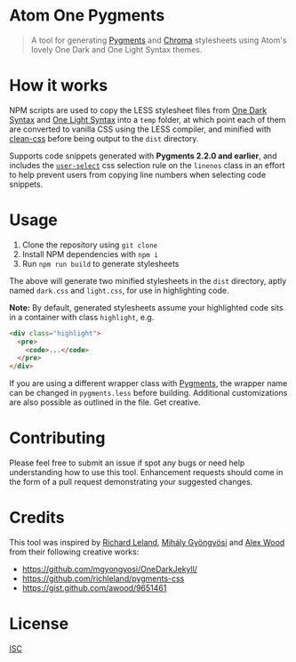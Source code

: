 # Atom One Pygments

> A tool for generating [Pygments](http://pygments.org/) and [Chroma](https://github.com/alecthomas/chroma) stylesheets using Atom's lovely One Dark and One Light Syntax themes.

# How it works

NPM scripts are used to copy the LESS stylesheet files from [One Dark Syntax](https://github.com/atom/one-dark-syntax) and [One Light Syntax](https://github.com/atom/one-light-syntax) into a `temp` folder, at which point each of them are converted to vanilla CSS using the LESS compiler, and minified with [clean-css](https://github.com/jakubpawlowicz/clean-css) before being output to the `dist` directory.

Supports code snippets generated with **Pygments 2.2.0 and earlier**, and includes the [`user-select`](http://devdocs.io/css/user-select) css selection rule on the `linenos` class in an effort to help prevent users from copying line numbers when selecting code snippets.

# Usage

1. Clone the repository using `git clone`
1. Install NPM dependencies with `npm i`
1. Run `npm run build` to generate stylesheets

The above will generate two minified stylesheets in the `dist` directory, aptly named `dark.css` and `light.css`, for use in highlighting code.

**Note:** By default, generated stylesheets assume your highlighted code sits in a container with class `highlight`, e.g.

```html
<div class="highlight">
  <pre>
    <code>...</code>
  </pre>
</div>
```

If you are using a different wrapper class with [Pygments](http://pygments.org/), the wrapper name can be changed in `pygments.less` before building. Additional customizations are also possible as outlined in the file. Get creative.

# Contributing

Please feel free to submit an issue if spot any bugs or need help understanding how to use this tool. Enhancement requests should come in the form of a pull request demonstrating your suggested changes.

# Credits

This tool was inspired by [Richard Leland](https://github.com/richleland), [Mihály Gyöngyösi](https://github.com/mgyongyosi) and [Alex Wood](https://github.com/awood) from their following creative works:

- https://github.com/mgyongyosi/OneDarkJekyll/
- https://github.com/richleland/pygments-css
- https://gist.github.com/awood/9651461

# License

[ISC](https://github.com/comfusion/atom-one-pygments/blob/master/LICENSE)
